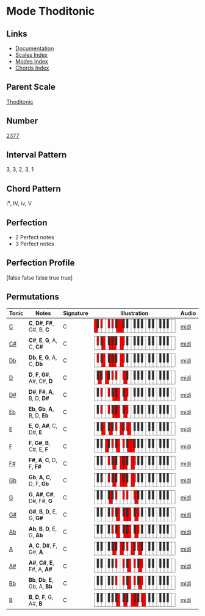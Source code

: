 # Mode Thoditonic

## Links

- [Documentation](index.md)
- [Scales Index](Scales.md)
- [Modes Index](Modes.md)
- [Chords Index](Chords.md)

## Parent Scale

[Thoditonic](ScaleThoditonic.md)

## Number

[2377](https://ianring.com/musictheory/scales/2377)

## Interval Pattern

3, 3, 2, 3, 1

## Chord Pattern

i⁰, IV, iv, V

## Perfection

- 2 Perfect notes
- 3 Perfect notes

## Perfection Profile

[false false false true true]

## Permutations

| Tonic | Notes | Signature | Illustration | Audio |
|-------|-------|-----------|--------------|-------|
| [C](ModeCNaturalThoditonic.md) | **C**, **D#**, **F#**, G#, B, **C** | C | ![CNaturalThoditonic](ModeCNaturalThoditonic.png) | [midi](https://github.com/edipermadi/music/blob/main/docs/ModeCNaturalThoditonic.mid?raw=true) |
| [C#](ModeCSharpThoditonic.md) | **C#**, **E**, **G**, A, C, **C#** | C | ![CSharpThoditonic](ModeCSharpThoditonic.png) | [midi](https://github.com/edipermadi/music/blob/main/docs/ModeCSharpThoditonic.mid?raw=true) |
| [Db](ModeDFlatThoditonic.md) | **Db**, **E**, **G**, A, C, **Db** | C | ![DFlatThoditonic](ModeDFlatThoditonic.png) | [midi](https://github.com/edipermadi/music/blob/main/docs/ModeDFlatThoditonic.mid?raw=true) |
| [D](ModeDNaturalThoditonic.md) | **D**, **F**, **G#**, A#, C#, **D** | C | ![DNaturalThoditonic](ModeDNaturalThoditonic.png) | [midi](https://github.com/edipermadi/music/blob/main/docs/ModeDNaturalThoditonic.mid?raw=true) |
| [D#](ModeDSharpThoditonic.md) | **D#**, **F#**, **A**, B, D, **D#** | C | ![DSharpThoditonic](ModeDSharpThoditonic.png) | [midi](https://github.com/edipermadi/music/blob/main/docs/ModeDSharpThoditonic.mid?raw=true) |
| [Eb](ModeEFlatThoditonic.md) | **Eb**, **Gb**, **A**, B, D, **Eb** | C | ![EFlatThoditonic](ModeEFlatThoditonic.png) | [midi](https://github.com/edipermadi/music/blob/main/docs/ModeEFlatThoditonic.mid?raw=true) |
| [E](ModeENaturalThoditonic.md) | **E**, **G**, **A#**, C, D#, **E** | C | ![ENaturalThoditonic](ModeENaturalThoditonic.png) | [midi](https://github.com/edipermadi/music/blob/main/docs/ModeENaturalThoditonic.mid?raw=true) |
| [F](ModeFNaturalThoditonic.md) | **F**, **G#**, **B**, C#, E, **F** | C | ![FNaturalThoditonic](ModeFNaturalThoditonic.png) | [midi](https://github.com/edipermadi/music/blob/main/docs/ModeFNaturalThoditonic.mid?raw=true) |
| [F#](ModeFSharpThoditonic.md) | **F#**, **A**, **C**, D, F, **F#** | C | ![FSharpThoditonic](ModeFSharpThoditonic.png) | [midi](https://github.com/edipermadi/music/blob/main/docs/ModeFSharpThoditonic.mid?raw=true) |
| [Gb](ModeGFlatThoditonic.md) | **Gb**, **A**, **C**, D, F, **Gb** | C | ![GFlatThoditonic](ModeGFlatThoditonic.png) | [midi](https://github.com/edipermadi/music/blob/main/docs/ModeGFlatThoditonic.mid?raw=true) |
| [G](ModeGNaturalThoditonic.md) | **G**, **A#**, **C#**, D#, F#, **G** | C | ![GNaturalThoditonic](ModeGNaturalThoditonic.png) | [midi](https://github.com/edipermadi/music/blob/main/docs/ModeGNaturalThoditonic.mid?raw=true) |
| [G#](ModeGSharpThoditonic.md) | **G#**, **B**, **D**, E, G, **G#** | C | ![GSharpThoditonic](ModeGSharpThoditonic.png) | [midi](https://github.com/edipermadi/music/blob/main/docs/ModeGSharpThoditonic.mid?raw=true) |
| [Ab](ModeAFlatThoditonic.md) | **Ab**, **B**, **D**, E, G, **Ab** | C | ![AFlatThoditonic](ModeAFlatThoditonic.png) | [midi](https://github.com/edipermadi/music/blob/main/docs/ModeAFlatThoditonic.mid?raw=true) |
| [A](ModeANaturalThoditonic.md) | **A**, **C**, **D#**, F, G#, **A** | C | ![ANaturalThoditonic](ModeANaturalThoditonic.png) | [midi](https://github.com/edipermadi/music/blob/main/docs/ModeANaturalThoditonic.mid?raw=true) |
| [A#](ModeASharpThoditonic.md) | **A#**, **C#**, **E**, F#, A, **A#** | C | ![ASharpThoditonic](ModeASharpThoditonic.png) | [midi](https://github.com/edipermadi/music/blob/main/docs/ModeASharpThoditonic.mid?raw=true) |
| [Bb](ModeBFlatThoditonic.md) | **Bb**, **Db**, **E**, Gb, A, **Bb** | C | ![BFlatThoditonic](ModeBFlatThoditonic.png) | [midi](https://github.com/edipermadi/music/blob/main/docs/ModeBFlatThoditonic.mid?raw=true) |
| [B](ModeBNaturalThoditonic.md) | **B**, **D**, **F**, G, A#, **B** | C | ![BNaturalThoditonic](ModeBNaturalThoditonic.png) | [midi](https://github.com/edipermadi/music/blob/main/docs/ModeBNaturalThoditonic.mid?raw=true) |
